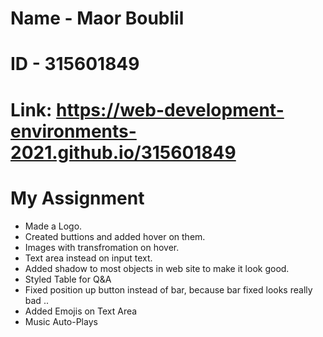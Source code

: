 # Name - Maor Boublil
# ID - 315601849
# Link: https://web-development-environments-2021.github.io/315601849
# My Assignment
- Made a Logo.
- Created buttions and added hover on them.
- Images with transfromation on hover.
- Text area instead on input text.
- Added shadow to most objects in web site to make it look good.
- Styled Table for Q&A
- Fixed position up button instead of bar, because bar fixed looks really bad ..
- Added Emojis on Text Area
- Music Auto-Plays
